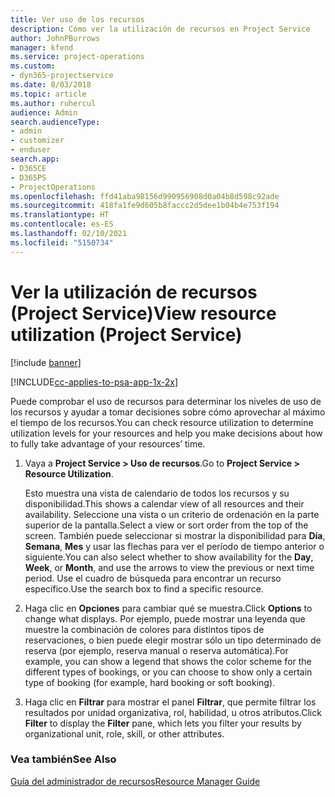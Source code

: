 ```yaml
---
title: Ver uso de los recursos
description: Cómo ver la utilización de recursos en Project Service
author: JohnPBurrows
manager: kfend
ms.service: project-operations
ms.custom:
- dyn365-projectservice
ms.date: 8/03/2018
ms.topic: article
ms.author: ruhercul
audience: Admin
search.audienceType:
- admin
- customizer
- enduser
search.app:
- D365CE
- D365PS
- ProjectOperations
ms.openlocfilehash: ffd41aba98156d990956908d0a04b8d598c92ade
ms.sourcegitcommit: 418fa1fe9d605b8faccc2d5dee1b04b4e753f194
ms.translationtype: HT
ms.contentlocale: es-ES
ms.lasthandoff: 02/10/2021
ms.locfileid: "5150734"
---
```

# <a name="view-resource-utilization-project-service"></a><span data-ttu-id="afb89-103">Ver la utilización de recursos (Project Service)</span><span class="sxs-lookup"><span data-stu-id="afb89-103">View resource utilization (Project Service)</span></span>

[!include [banner](../includes/psa-now-project-operations.md)]

[!INCLUDE[cc-applies-to-psa-app-1x-2x](../includes/cc-applies-to-psa-app-1x-2x.md)]

<span data-ttu-id="afb89-104">Puede comprobar el uso de recursos para determinar los niveles de uso de los recursos y ayudar a tomar decisiones sobre cómo aprovechar al máximo el tiempo de los recursos.</span><span class="sxs-lookup"><span data-stu-id="afb89-104">You can check resource utilization to determine utilization levels for your resources and help you make decisions about how to fully take advantage of your resources’ time.</span></span>  
  
1. <span data-ttu-id="afb89-105">Vaya a **Project Service > Uso de recursos**.</span><span class="sxs-lookup"><span data-stu-id="afb89-105">Go to **Project Service > Resource Utilization**.</span></span> 

     <span data-ttu-id="afb89-106">Esto muestra una vista de calendario de todos los recursos y su disponibilidad.</span><span class="sxs-lookup"><span data-stu-id="afb89-106">This shows a calendar view of all resources and their availability.</span></span> <span data-ttu-id="afb89-107">Seleccione una vista o un criterio de ordenación en la parte superior de la pantalla.</span><span class="sxs-lookup"><span data-stu-id="afb89-107">Select a view or sort order from the top of the screen.</span></span> <span data-ttu-id="afb89-108">También puede seleccionar si mostrar la disponibilidad para **Día**, **Semana**, **Mes** y usar las flechas para ver el período de tiempo anterior o siguiente.</span><span class="sxs-lookup"><span data-stu-id="afb89-108">You can also select whether to show availability for the **Day**, **Week**, or **Month**, and use the arrows to view the previous or next time period.</span></span> <span data-ttu-id="afb89-109">Use el cuadro de búsqueda para encontrar un recurso específico.</span><span class="sxs-lookup"><span data-stu-id="afb89-109">Use the search box to find a specific resource.</span></span>      
  
2. <span data-ttu-id="afb89-110">Haga clic en **Opciones** para cambiar qué se muestra.</span><span class="sxs-lookup"><span data-stu-id="afb89-110">Click **Options** to change what displays.</span></span> <span data-ttu-id="afb89-111">Por ejemplo, puede mostrar una leyenda que muestre la combinación de colores para distintos tipos de reservaciones, o bien puede elegir mostrar sólo un tipo determinado de reserva (por ejemplo, reserva manual o reserva automática).</span><span class="sxs-lookup"><span data-stu-id="afb89-111">For example, you can show a legend that shows the color scheme for the different types of bookings, or you can choose to show only a certain type of booking (for example, hard booking or soft booking).</span></span>  

3. <span data-ttu-id="afb89-112">Haga clic en **Filtrar** para mostrar el panel **Filtrar**, que permite filtrar los resultados por unidad organizativa, rol, habilidad, u otros atributos.</span><span class="sxs-lookup"><span data-stu-id="afb89-112">Click **Filter** to display the **Filter** pane, which lets you filter your results by organizational unit, role, skill, or other attributes.</span></span>  
  
### <a name="see-also"></a><span data-ttu-id="afb89-113">Vea también</span><span class="sxs-lookup"><span data-stu-id="afb89-113">See Also</span></span>  
 [<span data-ttu-id="afb89-114">Guía del administrador de recursos</span><span class="sxs-lookup"><span data-stu-id="afb89-114">Resource Manager Guide</span></span>](../psa/resource-manager-guide.md)
